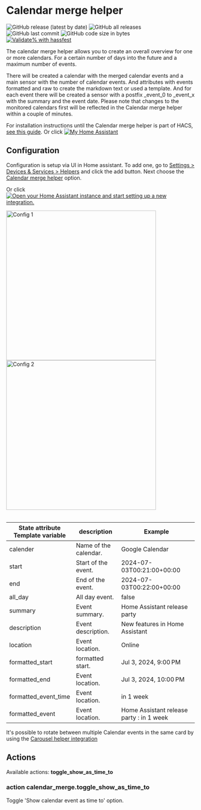 # Calendar merge helper

![GitHub release (latest by date)](https://img.shields.io/github/v/release/kgn3400/calendar_merge)
![GitHub all releases](https://img.shields.io/github/downloads/kgn3400/calendar_merge/total)
![GitHub last commit](https://img.shields.io/github/last-commit/kgn3400/calendar_merge)
![GitHub code size in bytes](https://img.shields.io/github/languages/code-size/kgn3400/calendar_merge)
[![Validate% with hassfest](https://github.com/kgn3400/calendar_merge/workflows/Validate%20with%20hassfest/badge.svg)](https://github.com/kgn3400/calendar_merge/actions/workflows/hassfest.yaml)

The calendar merge helper allows you to create an overall overview for one or more calendars. For a certain number of days into the future and a maximum number of events.

There will be created a calendar with the merged calendar events and a main sensor with the number of calendar events. And attributes with events formatted and raw to create the markdown text or used a template.
And for each event there will be created a sensor with a postfix _event_0 to _event_x with the summary and the event date.
Please note that changes to the monitored calendars first will be reflected in the Calendar merge helper within a couple of minutes.

For installation instructions until the Calendar merge helper is part of HACS, [see this guide](https://hacs.xyz/docs/faq/custom_repositories).
Or click
[![My Home Assistant](https://img.shields.io/badge/Home%20Assistant-%2341BDF5.svg?style=flat&logo=home-assistant&label=Add%20to%20HACS)](https://my.home-assistant.io/redirect/hacs_repository/?owner=kgn3400&repository=calendar_merge&category=integration)

## Configuration

Configuration is setup via UI in Home assistant. To add one, go to [Settings > Devices & Services > Helpers](https://my.home-assistant.io/redirect/helpers) and click the add button. Next choose the [Calendar merge helper](https://my.home-assistant.io/redirect/config_flow_start?domain=calendar_merge) option.

Or click
[![Open your Home Assistant instance and start setting up a new integration.](https://my.home-assistant.io/badges/config_flow_start.svg)](https://my.home-assistant.io/redirect/config_flow_start/?domain=calendar_merge)
<br>
<!-- <img src="images/config.png" width="400" height="auto" alt="Config1"> -->
<img src="https://kgn3400.github.io/calendar_merge/assets/config1.png" width="400" height="auto" alt="Config 1">
<br/>
<img src="https://kgn3400.github.io/calendar_merge/assets/config2.png" width="400" height="auto" alt="Config 2">
<br/>
<br/>

| State attribute<br/>Template variable| description              | Example                           |
| -------------------- | --------------------- | --------------------------------- |
| calender             | Name of the calendar. | Google Calendar                   |
| start                | Start of the event.   | 2024-07-03T00:21:00+00:00         |
| end                  | End of the event.     | 2024-07-03T00:22:00+00:00         |
| all_day              | All day event.        | false                             |
| summary              | Event summary.        | Home Assistant release party      |
| description          | Event description.    | New features in Home Assistant    |
| location             | Event location.       | Online                            |
| formatted_start      | formatted start.      | Jul 3, 2024, 9:00 PM              |
| formatted_end        | Event location.       | Jul 3, 2024, 10:00 PM             |
| formatted_event_time | Event location.       | in 1 week                            |
| formatted_event      | Event location.       | Home Assistant release party : in 1 week |

It's possible to rotate between multiple Calendar events in the same card by using the [Carousel helper integration](https://github.com/kgn3400/carousel)

## Actions

Available actions: __toggle_show_as_time_to__

### action calendar_merge.toggle_show_as_time_to

Toggle 'Show calendar event as time to' option.
